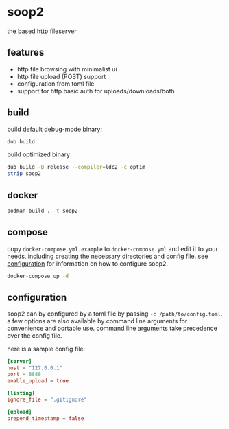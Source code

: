 # soop2

the based http fileserver

## features

+ http file browsing with minimalist ui
+ http file upload (POST) support
+ configuration from toml file
+ support for http basic auth for uploads/downloads/both

## build

build default debug-mode binary:
```sh
dub build
```

build optimized binary:
```sh
dub build -B release --compiler=ldc2 -c optim
strip soop2
```

## docker

```sh
podman build . -t soop2
```

## compose

copy `docker-compose.yml.example` to `docker-compose.yml` and edit it to your needs, including creating the necessary directories and config file. see [configuration](#configuration) for information on how to configure soop2.
```sh
docker-compose up -d
```

## configuration

soop2 can by configured by a toml file by passing `-c /path/to/config.toml`. a few options are also available by command line arguments for convenience and portable use. command line arguments take precedence over the config file.

here is a sample config file:
```toml
[server]
host = "127.0.0.1"
port = 8888
enable_upload = true

[listing]
ignore_file = ".gitignore"

[upload]
prepend_timestamp = false
```
